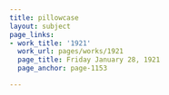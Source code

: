 ```yaml
---
title: pillowcase
layout: subject
page_links:
- work_title: '1921'
  work_url: pages/works/1921
  page_title: Friday January 28, 1921
  page_anchor: page-1153

---
```

